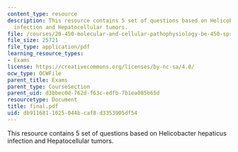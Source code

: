 ```yaml
---
content_type: resource
description: This resource contains 5 set of questions based on Helicobacter hepaticus
  infection and Hepatocellular tumors.
file: /courses/20-450-molecular-and-cellular-pathophysiology-be-450-spring-2005/db9116811025044bcaf8d3353905df54_final.pdf
file_size: 25721
file_type: application/pdf
learning_resource_types:
- Exams
license: https://creativecommons.org/licenses/by-nc-sa/4.0/
ocw_type: OCWFile
parent_title: Exams
parent_type: CourseSection
parent_uid: d3bbec0d-762d-f63c-edfb-7b1ea085b65d
resourcetype: Document
title: final.pdf
uid: db911681-1025-044b-caf8-d3353905df54
---
```

This resource contains 5 set of questions based on Helicobacter hepaticus infection and Hepatocellular tumors.